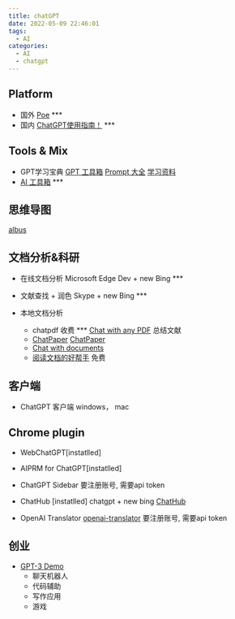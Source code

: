 ```yaml
---
title: chatGPT
date: 2022-05-09 22:46:01
tags:
  - AI
categories:
  - AI
  - chatgpt
---
```


<p></p>
<!-- more -->

## Platform
+ 国外
  [Poe](https://poe.com/ChatGPT) ***
+ 国内
  [ChatGPT使用指南！](https://www.feijix.com/n/y0BnXI) *** 

## Tools & Mix
+ GPT学习宝典
  [GPT  工具箱](https://gpt.candobear.com/toolbox)
  [Prompt 大全](https://gpt.candobear.com/prompt)
  [学习资料](https://gpt.candobear.com/courses)
+ [AI 工具箱](https://www.ailookme.com)  *** 

## 思维导图
[albus](https://albus.org/)

## 文档分析&科研

+ 在线文档分析 
  Microsoft Edge Dev + new Bing  ***

+ 文献查找 + 润色
  Skype + new Bing  ***

+ 本地文档分析
  - chatpdf  收费  ***
    [Chat with any PDF](https://www.chatpdf.com/) 总结文献
  - [ChatPaper](https://chatpaper.org/)
    [ChatPaper](https://github.com/kaixindelele/ChatPaper)
  - [Chat with documents](https://chatdoc.com/)
  - [阅读文档的好帮手](https://chat2doc.cn/)  免费

##  客户端
+ ChatGPT 客户端
 windows， mac

## Chrome plugin
+ WebChatGPT[instatlled]

+ AIPRM for ChatGPT[instatlled]

+ ChatGPT Sidebar
  要注册账号, 需要api token
  
+ ChatHub  [instatlled]
 chatgpt + new bing
  [ChatHub ](https://github.com/chathub-dev/chathub)

+ OpenAI Translator
  [openai-translator](https://github.com/yetone/openai-translator)
  要注册账号, 需要api token

## 创业

+ [GPT-3 Demo](https://gpt3demo.com/map)
  - 聊天机器人
  - 代码辅助
  - 写作应用
  - 游戏
                
                
                                